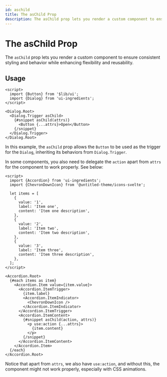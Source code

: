```yaml
---
id: aschild
title: The asChild Prop
description: The asChild prop lets you render a custom component to ensure consistent styling and behavior while enhancing flexibility and reusability.
---
```


# The asChild Prop

The `asChild` prop lets you render a custom component to ensure consistent styling and behavior while enhancing flexibility and reusability.

## Usage

```svelte
<script>
  import {Button} from '$lib/ui';
  import {Dialog} from 'ui-ingredients';
</script>

<Dialog.Root>
  <Dialog.Trigger asChild>
    {#snippet asChild(attrs)}
      <Button {...attrs}>Open</Button>
    {/snippet}
  </Dialog.Trigger>
</Dialog.Root>
```

In this example, the `asChild` prop allows the `Button` to be used as the trigger for the `Dialog`, inheriting its behaviors from `Dialog.Trigger`.

In some components, you also need to delegate the `action` apart from `attrs` for the component to work properly. See below:

```svelte
<script>
  import {Accordion} from 'ui-ingredients';
  import {ChevronDownIcon} from '@untitled-theme/icons-svelte';

  let items = [
    {
      value: '1',
      label: 'Item one',
      content: 'Item one description',
    },
    {
      value: '2',
      label: 'Item two',
      content: 'Item two description',
    },
    {
      value: '3',
      label: 'Item three',
      content: 'Item three description',
    },
  ];
</script>

<Accordion.Root>
  {#each items as item}
    <Accordion.Item value={item.value}>
      <Accordion.ItemTrigger>
        {item.label}
        <Accordion.ItemIndicator>
          <ChevronDownIcon />
        </Accordion.ItemIndicator>
      </Accordion.ItemTrigger>
      <Accordion.ItemContent>
        {#snippet asChild(action, attrs)}
          <p use:action {...attrs}>
            {item.content}
          </p>
        {/snippet}
      </Accordion.ItemContent>
    </Accordion.Item>
  {/each}
</Accordion.Root>
```

Notice that apart from `attrs`, we also have `use:action`, and without this, the component might not work properly, especially with CSS animations.
